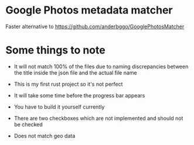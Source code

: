 # Google Photos metadata matcher

Faster alternative to https://github.com/anderbggo/GooglePhotosMatcher

# Some things to note

- It will not match 100% of the files due to naming discrepancies between the title inside the json file and the actual file name

- This is my first rust project so it's not perfect

- It will take some time before the progress bar appears

- You have to build it yourself currently

- There are two checkboxes which are not implemented and should not be checked

- Does not match geo data
